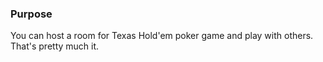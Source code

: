 ### Purpose

You can host a room for Texas Hold'em poker game and play with others. That's pretty much it.